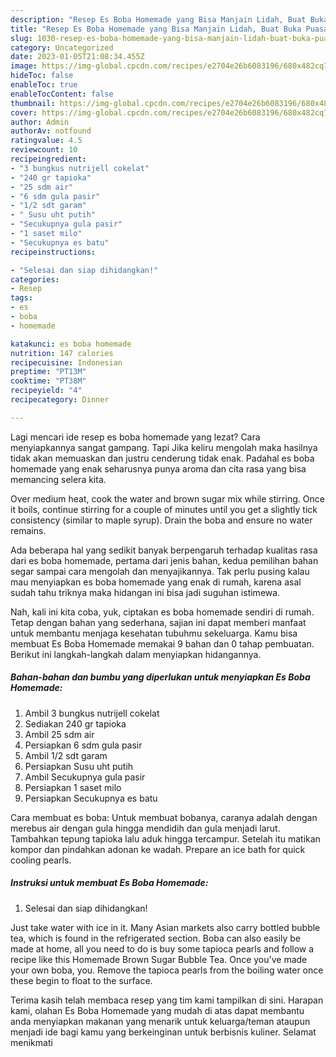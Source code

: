 ```yaml
---
description: "Resep Es Boba Homemade yang Bisa Manjain Lidah, Buat Buka Puasa Sempurna"
title: "Resep Es Boba Homemade yang Bisa Manjain Lidah, Buat Buka Puasa Sempurna"
slug: 1030-resep-es-boba-homemade-yang-bisa-manjain-lidah-buat-buka-puasa-sempurna
category: Uncategorized
date: 2023-01-05T21:08:34.455Z
image: https://img-global.cpcdn.com/recipes/e2704e26b6083196/680x482cq70/es-boba-homemade-foto-resep-utama.jpg
hideToc: false
enableToc: true
enableTocContent: false
thumbnail: https://img-global.cpcdn.com/recipes/e2704e26b6083196/680x482cq70/es-boba-homemade-foto-resep-utama.jpg
cover: https://img-global.cpcdn.com/recipes/e2704e26b6083196/680x482cq70/es-boba-homemade-foto-resep-utama.jpg
author: Admin
authorAv: notfound
ratingvalue: 4.5
reviewcount: 10
recipeingredient:
- "3 bungkus nutrijell cokelat"
- "240 gr tapioka"
- "25 sdm air"
- "6 sdm gula pasir"
- "1/2 sdt garam"
- " Susu uht putih"
- "Secukupnya gula pasir"
- "1 saset milo"
- "Secukupnya es batu"
recipeinstructions:

- "Selesai dan siap dihidangkan!"
categories:
- Resep
tags:
- es
- boba
- homemade

katakunci: es boba homemade 
nutrition: 147 calories
recipecuisine: Indonesian
preptime: "PT13M"
cooktime: "PT38M"
recipeyield: "4"
recipecategory: Dinner

---
```



Lagi mencari ide resep es boba homemade yang lezat? Cara menyiapkannya sangat gampang. Tapi Jika keliru mengolah maka hasilnya tidak akan memuaskan dan justru cenderung tidak enak. Padahal es boba homemade yang enak seharusnya punya aroma dan cita rasa yang bisa memancing selera kita.


Over medium heat, cook the water and brown sugar mix while stirring. Once it boils, continue stirring for a couple of minutes until you get a slightly tick consistency (similar to maple syrup). Drain the boba and ensure no water remains.

Ada beberapa hal yang sedikit banyak berpengaruh terhadap kualitas rasa dari es boba homemade, pertama dari jenis bahan, kedua pemilihan bahan segar sampai cara mengolah dan menyajikannya. Tak perlu pusing kalau mau menyiapkan es boba homemade yang enak di rumah, karena asal sudah tahu triknya maka hidangan ini bisa jadi suguhan istimewa.


Nah, kali ini kita coba, yuk, ciptakan es boba homemade sendiri di rumah. Tetap dengan bahan yang sederhana, sajian ini dapat memberi manfaat untuk membantu menjaga kesehatan tubuhmu sekeluarga. Kamu bisa membuat Es Boba Homemade memakai 9 bahan dan 0 tahap pembuatan. Berikut ini langkah-langkah dalam menyiapkan hidangannya.

<!--inarticleads1-->

##### Bahan-bahan dan bumbu yang diperlukan untuk menyiapkan Es Boba Homemade:

1. Ambil 3 bungkus nutrijell cokelat
1. Sediakan 240 gr tapioka
1. Ambil 25 sdm air
1. Persiapkan 6 sdm gula pasir
1. Ambil 1/2 sdt garam
1. Persiapkan  Susu uht putih
1. Ambil Secukupnya gula pasir
1. Persiapkan 1 saset milo
1. Persiapkan Secukupnya es batu


Cara membuat es boba: Untuk membuat bobanya, caranya adalah dengan merebus air dengan gula hingga mendidih dan gula menjadi larut. Tambahkan tepung tapioka lalu aduk hingga tercampur. Setelah itu matikan kompor dan pindahkan adonan ke wadah. Prepare an ice bath for quick cooling pearls. 

<!--inarticleads2-->

##### Instruksi untuk membuat Es Boba Homemade:


1. Selesai dan siap dihidangkan!

Just take water with ice in it. Many Asian markets also carry bottled bubble tea, which is found in the refrigerated section. Boba can also easily be made at home, all you need to do is buy some tapioca pearls and follow a recipe like this Homemade Brown Sugar Bubble Tea. Once you&#39;ve made your own boba, you. Remove the tapioca pearls from the boiling water once these begin to float to the surface. 

Terima kasih telah membaca resep yang tim kami tampilkan di sini. Harapan kami, olahan Es Boba Homemade yang mudah di atas dapat membantu anda menyiapkan makanan yang menarik untuk keluarga/teman ataupun menjadi ide bagi kamu yang berkeinginan untuk berbisnis kuliner. Selamat menikmati
